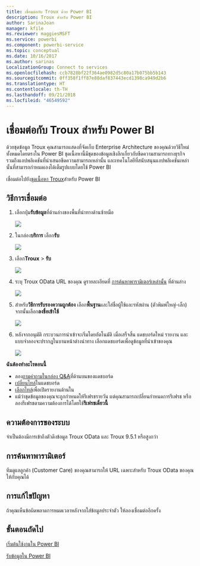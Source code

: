 ```yaml
---
title: เชื่อมต่อกับ Troux ด้วย Power BI
description: Troux สำหรับ Power BI
author: SarinaJoan
manager: kfile
ms.reviewer: maggiesMSFT
ms.service: powerbi
ms.component: powerbi-service
ms.topic: conceptual
ms.date: 10/16/2017
ms.author: sarinas
LocalizationGroup: Connect to services
ms.openlocfilehash: ccb7828bf22f364ae0982d5c80a17b075bb5b143
ms.sourcegitcommit: 0ff358f1ff87e88daf837443ecd1398ca949d2b6
ms.translationtype: HT
ms.contentlocale: th-TH
ms.lasthandoff: 09/21/2018
ms.locfileid: "46549592"
---
```

# <a name="connect-to-troux-for-power-bi"></a>เชื่อมต่อกับ Troux สำหรับ Power BI
ด้วยชุดข้อมูล Troux คุณสามารถแสดงที่จัดเก็บ Enterprise Architecture ของคุณด้วยวิธีใหม่ทั้งหมดโดยตรงใน Power BI ชุดเนื้อหานี้มีชุดของข้อมูลเชิงลึกเกี่ยวกับขีดความสามารถทางธุรกิจ รวมถึงแอปพลิเคชันที่นำเสนอขีดความสามารถเหล่านั้น และเทคโนโลยีที่สนับสนุนแอปพลิเคชันเหล่านั้นที่สามารถกำหนดเองได้เต็มรูปแบบโดยใช้ Power BI

เชื่อมต่อไปยัง[ชุดเนื้อหา Troux](https://app.powerbi.com/getdata/services/troux)สำหรับ Power BI

## <a name="how-to-connect"></a>วิธีการเชื่อมต่อ
1. เลือกปุ่ม**รับข้อมูล**ที่ด้านล่างของพื้นที่นำทางด้านซ้ายมือ
   
   ![](media/service-connect-to-troux/getdata.png)
2. ในกล่อง**บริการ** เลือก**รับ**
   
   ![](media/service-connect-to-troux/services.png)
3. เลือก**Troux** \> **รับ**
   
   ![](media/service-connect-to-troux/troux.png)
4. ระบุ Troux OData URL ของคุณ ดูรายละเอียดที่ [การค้นหาพารามิเตอร์เหล่านั้น](#FindingParams) ที่ด้านล่าง
   
   ![](media/service-connect-to-troux/params.png)
5. สำหรับ**วิธีการรับรองความถูกต้อง** เลือก**พื้นฐาน**และใส่ชื่อผู้ใช้และรหัสผ่าน (ตัวพิมพ์ใหญ่-เล็ก) จากนั้นเลือก**ลงชื่อเข้าใช้**
   
    ![](media/service-connect-to-troux/creds.png)
6. หลังจากอนุมัติ กระบวนการนำเข้าจะเริ่มโดยอัตโนมัติ เมื่อเสร็จสิ้น แดชบอร์ดใหม่ รายงาน และแบบจำลองจะปรากฏในบานหน้าต่างนำทาง เลือกแดชบอร์ดเพื่อดูข้อมูลที่นำเข้าของคุณ
   
     ![](media/service-connect-to-troux/dashboard.png)

**ฉันต้องทำอะไรตอนนี้**

* ลอง[ถามคำถามในกล่อง Q&A](consumer/end-user-q-and-a.md)ที่ด้านบนของแดชบอร์ด
* [เปลี่ยนไทล์](service-dashboard-edit-tile.md)ในแดชบอร์ด
* [เลือกไทล์](consumer/end-user-tiles.md)เพื่อเปิดรายงานด้านใน
* แม้ว่าชุดข้อมูลของคุณจะถูกกำหนดให้รีเฟรชรายวัน แต่คุณสามารถเปลี่ยนกำหนดการรีเฟรช หรือลองรีเฟรชตามความต้องการได้โดยใช้**รีเฟรชเดี๋ยวนี้**

## <a name="system-requirements"></a>ความต้องการของระบบ
จำเป็นต้องมีการเข้าถึงตัวดึงข้อมูล Troux OData และ Troux 9.5.1 หรือสูงกว่า

<a name="FindingParams"></a>

## <a name="finding-parameters"></a>การค้นหาพารามิเตอร์
ทีมดูแลลูกค้า (Customer Care) ของคุณสามารถให้ URL เฉพาะสำหรับ Troux OData ของคุณให้กับคุณได้

## <a name="troubleshooting"></a>การแก้ไขปัญหา
ถ้าคุณเห็นข้อผิดพลาดการหมดเวลาหลังจากใส่ข้อมูลประจำตัว ให้ลองเชื่อมต่ออีกครั้ง

## <a name="next-steps"></a>ขั้นตอนถัดไป
[เริ่มต้นใช้งานใน Power BI](service-get-started.md)

[รับข้อมูลใน Power BI](service-get-data.md)

